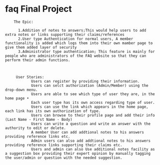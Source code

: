# faq Final Project 
        The Epic:
          
          1.Addition of notes to answers;This would help users to add extra notes or links supporting their claims/references 
          2.User type Authentication for normal users, A member functionality is added which logs them into their own mamber page to give them added layer of security
          3.Administrator type authentication; This feature is mainly for people who are administrators of the FAQ website so that they can perform their admin functions.
          
 
 
         User Stories:
               	Users can register by providing their information.
                Users can selct authorization (Admin/Member) using the drop-down menu.
                Users are able to see which type of user they are, in the home page •
                Each user type has its own access regarding type of user.
                Users can use the link which appears in the home page, each link has its own authorization of type. 
                Users can browse to their profile page and add their info (Last Name - First Name - Body) 
                Users can write a question and write an answer with the authority to edit or delete. 
                A member User can add addtional notes to his answers providing reference links etc.
                Admin users can also add addtional notes to his answers providing reference links supporting their claims etc.
                Users and admin can also Use additional notes facility as a suggestion box providing their expert opinion by manually tagging the user/admin or question with the needed suggestion.
         
